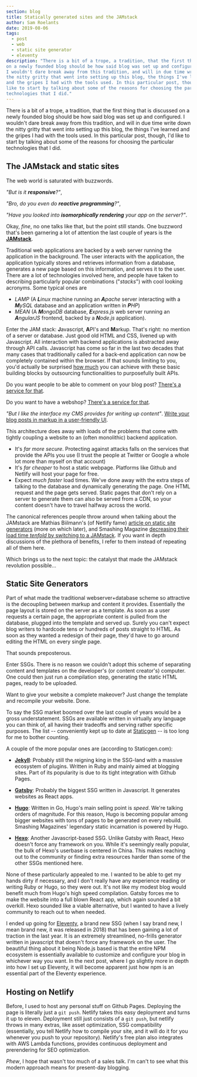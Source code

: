 ```yaml
---
section: blog
title: Statically generated sites and the JAMstack
author: Sam Roelants
date: 2019-08-06
tags:
  - post
  - web
  - static site generator
  - eleventy
description: "There is a bit of a trope, a tradition, that the first thing that is discussed
on a newly founded blog should be how said blog was set up and configured.
I wouldn't dare break away from this tradition, and will in due time write down
the nitty gritty that went into setting up this blog, the things I've learned
and the gripes I had with the tools used. In this particular post, though, I'd
like to start by talking about some of the reasons for choosing the particular
technologies that I did."
---
```


There is a bit of a trope, a tradition, that the first thing that is discussed
on a newly founded blog should be how said blog was set up and configured.
I wouldn't dare break away from this tradition, and will in due time write down
the nitty gritty that went into setting up this blog, the things I've learned
and the gripes I had with the tools used. In this particular post, though, I'd
like to start by talking about some of the reasons for choosing the particular
technologies that I did.

## The JAMstack and static sites
The web world is saturated with buzzwords. 

_"But is it **responsive**?"_,

_"Bro, do you even do **reactive programming**?"_,

_"Have you looked into
**isomorphically rendering** your app on the server?"_. 

Okay, _fine_, no one talks
like that, but the point still stands.
One buzzword that's been garnering a lot of attention the last couple of years
is the [**JAMstack**](https://jamstack.org).

Traditional web applications are backed by a web server running the application
in the background. The user interacts with the application, the application
typically stores and retrieves information from a database, generates a new 
page based on this information, and serves it to the user. There are a lot of
technologies involved here, and people have taken to describing particularly
popular combinations ("_stacks_") with cool looking acronyms. Some
typical ones are 
- _LAMP_ (A _**L**inux_
machine running an _**A**pache_ server interacting with a _**M**ySQL_ database and an
application written in _**P**HP_) 
- _MEAN_ (A _**M**ongoDB_ database, _**E**xpress.js_ web
server running an _**A**ngularJS_ frontend, backed by a _**N**ode.js_ application).

Enter the JAM stack: **J**avascript, **A**PI's and **M**arkup. That's right: no
mention of a server or database. Just good old HTML and CSS, livened up with 
Javascript. All interaction with backend applications is abstracted away through
API calls.
Javascript has come so
far in the last two decades that many cases that traditionally called for a 
back-end application can now be completely contained within the browser. If that
sounds limiting to you, you'd actually be surprised [how
much](https://www.thenewdynamic.org) you can achieve
with these basic building blocks by outsourcing functionalities to purposefully
built APIs.

Do you want people to be able to comment on your blog post? [There's a service
for that](https://disqus.com). 

Do you want to have a webshop? 
[There's a service for that](https://shopify.com). 

_"But I like
the interface my CMS provides for writing up content"_. [Write your blog posts in
markup in a user-friendly UI](https://prose.io).

This architecture does away with loads of the problems that come with tightly
coupling a website to an (often monolithic) backend application.

- It's *far more secure*. Protecting against attacks falls on the services that
  provide the APIs you use (I trust the people at Twitter or Google a whole lot
  more than myself on that account)
- It's *far cheaper* to host a static webpage. Platforms like Github and Netlify
  will host your page for free.
- Expect *much faster* load times. We've done away with the extra steps of 
  talking to the database and dynamically generating the page. One HTML request
  and the page gets served. 
  Static pages that don't rely on a server to generate them can also be served
  from a CDN, so your content doesn't have to travel halfway across the world.

The canonical references people throw around when talking about the JAMstack are 
Mathias Biilmann's (of Netlify fame) [article on static site generators](https://www.smashingmagazine.com/2015/11/modern-static-website-generators-next-big-thing/) (more 
on which later), and Smashing Magazine [decreasing their load time *tenfold* by
switching to a JAMstack](https://www.netlify.com/case-studies/smashing/). If 
you want in depth discussions of the plethora of benefits, I refer to them instead
of repeating all of them here. 

Which brings us to the next topic: the catalyst that made the JAMstack revolution
possible...

## Static Site Generators
Part of what made the traditional webserver+database scheme so attractive is the
decoupling between markup and content it provides. Essentially the page
layout is stored on the server as a template.  As soon as a user requests a 
certain page, the appropriate content is pulled from the database, plugged into
the template and served up. Surely you can't expect blog writers to hardcode
tens or hundreds of posts straight to HTML. As soon as they wanted a redesign of
their page, they'd have to go around editing the HTML on every single page. 

That sounds preposterous.

Enter SSGs. There is no reason we couldn't adopt this scheme of separating
content and templates on the developer's (or content creator's) computer. One
could then just run a compilation step, generating the static HTML pages, ready 
to be uploaded.

Want to give your website a complete makeover? Just change the template and
recompile your website. Done.

To say the SSG market boomed over the last couple of years would be a gross 
understatement. SSGs are available written in virtually any language you can
think of, all having their tradeoffs and serving rather specific purposes. 
The list -- conveniently kept up to date at
[Staticgen](https://www.staticgen.com) -- is too long for me to bother counting.

A couple of the more popular ones are (according to Staticgen.com):
- **[Jekyll](https://jekyllrb.com)**: Probably still the reigning king in the 
SSG-land with a massive ecosystem of plugins. Written in
Ruby and mainly aimed at blogging sites. Part of its popularity is 
due to its tight integration with Github Pages.

- **[Gatsby](https://www.gatsbyjs.io)**: Probably the biggest SSG written in Javascript. It generates 
websites as React apps.

- **[Hugo](https://www.gohugo.io)**: Written in Go, Hugo's main selling point is *speed*. We're talking
orders of magnitude. For this reason, Hugo is becoming popular among bigger 
websites with tons of pages to be generated on every rebuild. Smashing
Magazines' legendary static incarnation is powered by Hugo.

- **[Hexo](https://www.hexo.io)**: Another Javascript-based SSG. Unlike Gatsby with React, Hexo 
doesn't force any framework on you. While it's seemingly really popular, the
bulk of Hexo's userbase is centered in China. This makes reaching out to the
community or finding extra resources harder than some of the other SSGs
mentioned here.

None of these particularly appealed to me. I wanted to be able to get my hands
dirty if necessary, and I don't really have any experience reading or writing
Ruby or Hugo, so they were out. It's not like my modest blog would benefit much
from Hugo's high speed compilation. Gatsby forces me to make the website into a
full blown React app, which again sounded a bit overkill. Hexo sounded like a 
viable alternative, but I wanted to have a lively community to reach out to when 
needed.

I ended up going for [Eleventy](https://www.11ty.io), 
a brand new SSG (when I say brand new, I mean brand new, it was released in 2018)
that has been gaining a lot of traction in the last year. It is an extremely
streamlined, no-frills generator written in javascript that doesn't force any
framework on the user. The beautiful thing about it being Node.js based is that
the entire NPM ecosystem is essentially available to customize and configure
your blog in whichever way you want. In the next post, where I go slightly more
in depth into how I set up Eleventy, it will become apparent just how npm is an
essential part of the Eleventy experience.

## Hosting on Netlify
Before, I used to host any personal stuff on Github Pages. Deploying the page
is literally just a `git push`. Netlify takes this easy deployment and turns it
up to eleven. Deployment still just consists of a `git push`, but netlify
throws in many extras, like asset optimization, SSG compatibility (essentially,
you tell Netlify how to compile your site, and it will do it for you whenever
you push to your repository). Netlify's free plan also integrates with AWS
Lambda functions, provides continuous deployment and prerendering for SEO
optimization.

*Phew*, I hope that wasn't too much of a sales talk. 
I'm can't to see what this modern approach means for present-day blogging.


